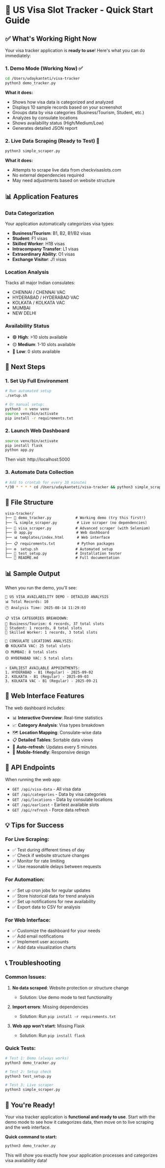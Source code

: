 # 🎯 US Visa Slot Tracker - Quick Start Guide

## ✅ What's Working Right Now

Your visa tracker application is **ready to use**! Here's what you can do immediately:

### 1. Demo Mode (Working Now) ✅
```bash
cd /Users/udaykanteti/visa-tracker
python3 demo_tracker.py
```

**What it does:**
- Shows how visa data is categorized and analyzed
- Displays 10 sample records based on your screenshot
- Groups data by visa categories (Business/Tourism, Student, etc.)
- Analyzes by consulate locations
- Shows availability status (High/Medium/Low)
- Generates detailed JSON report

### 2. Live Data Scraping (Ready to Test) 🔄
```bash
python3 simple_scraper.py
```

**What it does:**
- Attempts to scrape live data from checkvisaslots.com
- No external dependencies required
- May need adjustments based on website structure

## 📊 Application Features

### Data Categorization
Your application automatically categorizes visa types:
- **Business/Tourism**: B1, B2, B1/B2 visas
- **Student**: F1 visas  
- **Skilled Worker**: H1B visas
- **Intracompany Transfer**: L1 visas
- **Extraordinary Ability**: O1 visas
- **Exchange Visitor**: J1 visas

### Location Analysis
Tracks all major Indian consulates:
- CHENNAI / CHENNAI VAC
- HYDERABAD / HYDERABAD VAC  
- KOLKATA / KOLKATA VAC
- MUMBAI
- NEW DELHI

### Availability Status
- 🟢 **High**: >10 slots available
- 🟡 **Medium**: 1-10 slots available
- 🔴 **Low**: 0 slots available

## 🚀 Next Steps

### 1. Set Up Full Environment
```bash
# Run automated setup
./setup.sh

# Or manual setup:
python3 -m venv venv
source venv/bin/activate
pip install -r requirements.txt
```

### 2. Launch Web Dashboard
```bash
source venv/bin/activate
pip install flask
python app.py
```
Then visit: http://localhost:5000

### 3. Automate Data Collection
```bash
# Add to crontab for every 30 minutes
*/30 * * * * cd /Users/udaykanteti/visa-tracker && python3 simple_scraper.py
```

## 📁 File Structure

```
visa-tracker/
├── 🎯 demo_tracker.py           # Working demo (try this first!)
├── 🔍 simple_scraper.py         # Live scraper (no dependencies)
├── 🤖 visa_scraper.py           # Advanced scraper (with Selenium)
├── 🌐 app.py                    # Web dashboard
├── 📊 templates/index.html      # Web interface
├── 📋 requirements.txt          # Python packages
├── ⚙️  setup.sh                 # Automated setup
├── 🧪 test_setup.py             # Installation tester
└── 📖 README.md                 # Full documentation
```

## 📊 Sample Output

When you run the demo, you'll see:
```
🛂 US VISA AVAILABILITY DEMO - DETAILED ANALYSIS
📊 Total Records: 10
🕐 Analysis Time: 2025-08-14 11:29:03

📋 VISA CATEGORIES BREAKDOWN:
🔸 Business/Tourism: 6 records, 37 total slots
🔸 Student: 1 records, 8 total slots
🔸 Skilled Worker: 1 records, 3 total slots

🏢 CONSULATE LOCATIONS ANALYSIS:
🟢 KOLKATA VAC: 25 total slots
🟡 MUMBAI: 8 total slots
🟡 HYDERABAD VAC: 5 total slots

⚡ EARLIEST AVAILABLE APPOINTMENTS:
1. HYDERABAD - B1 (Regular) - 2025-09-02
2. KOLKATA - B1 (Regular) - 2025-09-03
3. KOLKATA VAC - B1 (Regular) - 2025-09-21
```

## 🎨 Web Interface Features

The web dashboard includes:
- 📊 **Interactive Overview**: Real-time statistics
- 📈 **Category Analysis**: Visa types breakdown  
- 🗺️  **Location Mapping**: Consulate-wise data
- 📋 **Detailed Tables**: Sortable data views
- 🔄 **Auto-refresh**: Updates every 5 minutes
- 📱 **Mobile-friendly**: Responsive design

## 🔧 API Endpoints

When running the web app:
- `GET /api/visa-data` - All visa data
- `GET /api/categories` - Data by visa categories
- `GET /api/locations` - Data by consulate locations  
- `GET /api/earliest` - Earliest available slots
- `GET /api/refresh` - Force data refresh

## 💡 Tips for Success

### For Live Scraping:
- ✅ Test during different times of day
- ✅ Check if website structure changes
- ✅ Monitor for rate limiting
- ✅ Use reasonable delays between requests

### For Automation:
- ✅ Set up cron jobs for regular updates
- ✅ Store historical data for trend analysis
- ✅ Set up notifications for new availability
- ✅ Export data to CSV for analysis

### For Web Interface:
- ✅ Customize the dashboard for your needs
- ✅ Add email notifications
- ✅ Implement user accounts
- ✅ Add data visualization charts

## 📞 Troubleshooting

### Common Issues:
1. **No data scraped**: Website protection or structure change
   - Solution: Use demo mode to test functionality
   
2. **Import errors**: Missing dependencies
   - Solution: Run `pip install -r requirements.txt`
   
3. **Web app won't start**: Missing Flask
   - Solution: Run `pip install flask`

### Quick Tests:
```bash
# Test 1: Demo (always works)
python3 demo_tracker.py

# Test 2: Setup check
python3 test_setup.py

# Test 3: Live scraper
python3 simple_scraper.py
```

## 🎉 You're Ready!

Your visa tracker application is **functional and ready to use**. Start with the demo mode to see how it categorizes data, then move on to live scraping and the web interface.

**Quick command to start:**
```bash
python3 demo_tracker.py
```

This will show you exactly how your application processes and categorizes visa availability data!
